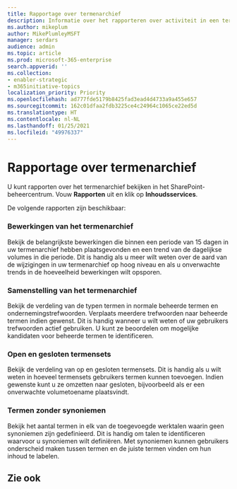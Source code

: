 ```yaml
---
title: Rapportage over termenarchief
description: Informatie over het rapporteren over activiteit in een termenarchief
ms.author: mikeplum
author: MikePlumleyMSFT
manager: serdars
audience: admin
ms.topic: article
ms.prod: microsoft-365-enterprise
search.appverid: ''
ms.collection:
- enabler-strategic
- m365initiative-topics
localization_priority: Priority
ms.openlocfilehash: ad777fde5179b8425fad3ead4d4733a9a455e657
ms.sourcegitcommit: 162c01dfaa2fdb3225ce4c24964c1065ce22ed5d
ms.translationtype: HT
ms.contentlocale: nl-NL
ms.lasthandoff: 01/25/2021
ms.locfileid: "49976337"
---
```

# <a name="term-store-reports"></a>Rapportage over termenarchief

U kunt rapporten over het termenarchief bekijken in het SharePoint-beheercentrum. Vouw **Rapporten** uit en klik op **Inhoudsservices**.

De volgende rapporten zijn beschikbaar:

### <a name="term-store-operations"></a>Bewerkingen van het termenarchief

Bekijk de belangrijkste bewerkingen die binnen een periode van 15 dagen in uw termenarchief hebben plaatsgevonden en een trend van de dagelijkse volumes in die periode. Dit is handig als u meer wilt weten over de aard van de wijzigingen in uw termenarchief op hoog niveau en als u onverwachte trends in de hoeveelheid bewerkingen wilt opsporen. 

### <a name="term-store-composition"></a>Samenstelling van het termenarchief

Bekijk de verdeling van de typen termen in normale beheerde termen en ondernemingstrefwoorden. Verplaats meerdere trefwoorden naar beheerde termen indien gewenst. Dit is handig wanneer u wilt weten of uw gebruikers trefwoorden actief gebruiken. U kunt ze beoordelen om mogelijke kandidaten voor beheerde termen te identificeren.

### <a name="open-and-closed-term-sets"></a>Open en gesloten termensets

Bekijk de verdeling van op en gesloten termensets. Dit is handig als u wilt weten in hoeveel termensets gebruikers termen kunnen toevoegen. Indien gewenste kunt u ze omzetten naar gesloten, bijvoorbeeld als er een onverwachte volumetoename plaatsvindt. 

### <a name="terms-without-synonyms"></a>Termen zonder synoniemen

Bekijk het aantal termen in elk van de toegevoegde werktalen waarin geen synoniemen zijn gedefinieerd. Dit is handig om talen te identificeren waarvoor u synoniemen wilt definiëren. Met synoniemen kunnen gebruikers onderscheid maken tussen termen en de juiste termen vinden om hun inhoud te labelen.

## <a name="see-also"></a>Zie ook



  






